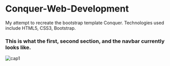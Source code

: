# Conquer-Web-Development
<p>My attempt to recreate the bootstrap template Conquer. Technologies used include HTML5, CSS3, Bootstrap.</p>


<h3> This is what the first, second section, and the navbar currently looks like.</h3>

![cap1](https://user-images.githubusercontent.com/21349552/35614070-d6d7f3c8-063b-11e8-9709-c5cac7464e5c.JPG)






